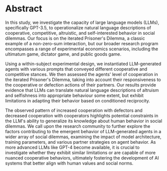 # Abstract

In this study, we investigate the capacity of large language models (LLMs), specifically GPT-3.5, to operationalize
natural language descriptions of cooperative, competitive, altruistic, and self-interested behavior in social dilemmas.
Our focus is on the iterated Prisoner's Dilemma, a classic example of a non-zero-sum interaction, but our broader
research program encompasses a range of experimental economics scenarios, including the ultimatum game, dictator game,
and public goods game.

Using a within-subject experimental design, we instantiated LLM-generated agents with various prompts that conveyed
different cooperative and competitive stances. We then assessed the agents' level of cooperation in the iterated
Prisoner's Dilemma, taking into account their responsiveness to the cooperative or defection actions of their partners.
Our results provide evidence that LLMs can translate natural language descriptions of altruism and selfishness
into appropriate behaviour some extent, but exhibit limitations in adapting their behavior based on conditioned
reciprocity.

The observed pattern of increased cooperation with defectors and decreased cooperation with cooperators highlights
potential constraints in the LLM's ability to generalize its knowledge about human behavior in social dilemmas. We call
upon the research community to further explore the factors contributing to the emergent behavior of LLM-generated agents
in a wider array of social dilemmas, examining the impact of model architecture, training parameters, and various
partner strategies on agent behavior. As more advanced LLMs like GPT-4 become available, it is crucial to investigate
whether they exhibit similar limitations or are capable of more nuanced cooperative behaviors, ultimately fostering the
development of AI systems that better align with human values and social norms.

```{tableofcontents}
```
